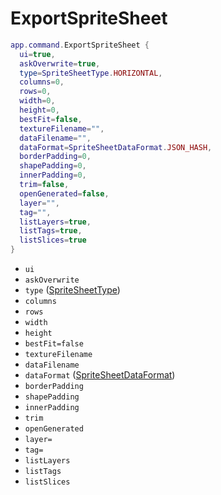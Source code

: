 # ExportSpriteSheet

```lua
app.command.ExportSpriteSheet {
  ui=true,
  askOverwrite=true,
  type=SpriteSheetType.HORIZONTAL,
  columns=0,
  rows=0,
  width=0,
  height=0,
  bestFit=false,
  textureFilename="",
  dataFilename="",
  dataFormat=SpriteSheetDataFormat.JSON_HASH,
  borderPadding=0,
  shapePadding=0,
  innerPadding=0,
  trim=false,
  openGenerated=false,
  layer="",
  tag="",
  listLayers=true,
  listTags=true,
  listSlices=true
}
```

* `ui`
* `askOverwrite`
* `type` ([SpriteSheetType](../spritesheettype.md))
* `columns`
* `rows`
* `width`
* `height`
* `bestFit=false`
* `textureFilename`
* `dataFilename`
* `dataFormat` ([SpriteSheetDataFormat](../spritesheetdataformat.md))
* `borderPadding`
* `shapePadding`
* `innerPadding`
* `trim`
* `openGenerated`
* `layer=`
* `tag=`
* `listLayers`
* `listTags`
* `listSlices`
